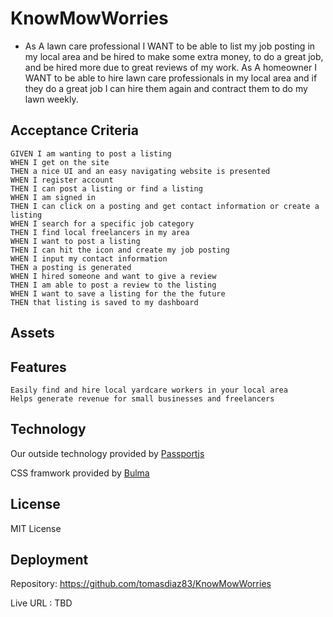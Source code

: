 # KnowMowWorries
* As  A lawn care professional  I WANT  to be able to list my job posting in my local area and be hired to make some extra money, to do a great job, and be hired more due to great reviews of my work.
As A  homeowner I WANT to be able to hire lawn care professionals in my local area and if they do a great job I can hire them again and contract them to do my lawn weekly.

## Acceptance Criteria
    GIVEN I am wanting to post a listing
    WHEN I get on the site
    THEN a nice UI and an easy navigating website is presented
    WHEN I register account
    THEN I can post a listing or find a listing
    WHEN I am signed in
    THEN I can click on a posting and get contact information or create a listing
    WHEN I search for a specific job category
    THEN I find local freelancers in my area
    WHEN I want to post a listing
    THEN I can hit the icon and create my job posting
    WHEN I input my contact information
    THEN a posting is generated
    WHEN I hired someone and want to give a review
    THEN I am able to post a review to the listing
    WHEN I want to save a listing for the the future
    THEN that listing is saved to my dashboard

## Assets

## Features
    Easily find and hire local yardcare workers in your local area
    Helps generate revenue for small businesses and freelancers

## Technology 

Our outside technology provided by [Passportjs](http://www.passportjs.org/)

CSS framwork provided by [Bulma](https://bulma.io/)

## License
MIT License

## Deployment

Repository: https://github.com/tomasdiaz83/KnowMowWorries

Live URL : TBD



    

